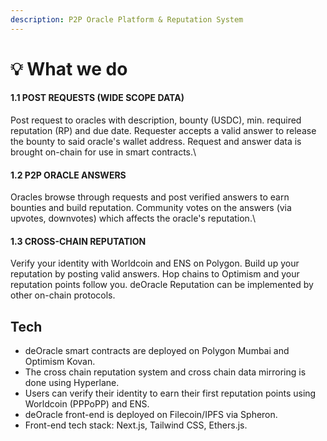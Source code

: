 ```yaml
---
description: P2P Oracle Platform & Reputation System
---
```


# 💡 What we do

#### 1.1 POST REQUESTS (WIDE SCOPE DATA)

Post request to oracles with description, bounty (USDC), min. required reputation (RP) and due date. Requester accepts a valid answer to release the bounty to said oracle's wallet address. Request and answer data is brought on-chain for use in smart contracts.\


#### 1.2 P2P ORACLE ANSWERS

Oracles browse through requests and post verified answers to earn bounties and build reputation. Community votes on the answers (via upvotes, downvotes) which affects the oracle's reputation.\


#### 1.3 CROSS-CHAIN REPUTATION

Verify your identity with Worldcoin and ENS on Polygon. Build up your reputation by posting valid answers. Hop chains to Optimism and your reputation points follow you. deOracle Reputation can be implemented by other on-chain protocols.



## Tech

* deOracle smart contracts are deployed on Polygon Mumbai and Optimism Kovan.
* The cross chain reputation system and cross chain data mirroring is done using Hyperlane.
* Users can verify their identity to earn their first reputation points using Worldcoin (PPPoPP) and ENS.
* deOracle front-end is deployed on Filecoin/IPFS via Spheron.
* Front-end tech stack: Next.js, Tailwind CSS, Ethers.js.
